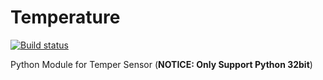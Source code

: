# Temperature

[![Build status](https://ci.appveyor.com/api/projects/status/ma4ru4n66f9r2471?svg=true)](https://ci.appveyor.com/project/Wingsgo/temperature)

Python Module for Temper Sensor  (**NOTICE: Only Support Python 32bit**)
